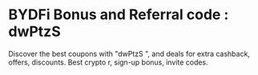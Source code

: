 # BYDFi Bonus and Referral code : dwPtzS
Discover the best coupons with "dwPtzS ", and deals for extra cashback, offers, discounts. Best crypto r, sign-up bonus, invite codes.
